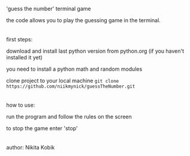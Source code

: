 
'guess the number' terminal game 

the code allows you to play the guessing game in the terminal. 
<br />
<br />
<br />
first steps:

download and install last python version from python.org (if you haven't installed it yet)

you need to install a python math and random modules

clone project to your local machine `git clone https://github.com/niikmynick/guessTheNumber.git`
<br />
<br />
<br />
how to use:

run the program and follow the rules on the screen

to stop the game enter 'stop'
<br />
<br />
<br />
author: Nikita Kobik
